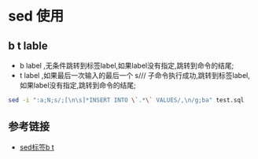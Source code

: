 # sed 使用

## b t lable

- b label ,无条件跳转到标签label,如果label没有指定,跳转到命令的结尾;
- t label ,如果最后一次输入的最后一个 s/// 子命令执行成功,跳转到标签label,如果label没有指定,跳转到命令的结尾;

```bash
sed -i ":a;N;s/;[\n\s]*INSERT INTO \`.*\` VALUES/,\n/g;ba" test.sql
```

## 参考链接

- [sed标签b t](http://www.bubuko.com/infodetail-1655818.html)
